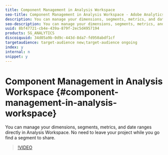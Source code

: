 ```yaml
---
title: Component Management in Analysis Workspace
seo-title: Component Management in Analysis Workspace - Adobe Analytics
description: You can manage your dimensions, segments, metrics, and date ranges directly in Analysis Workspace. No need to leave your project while you go find a segment to share.
seo-description: You can manage your dimensions, segments, metrics, and date ranges directly in Analysis Workspace. No need to leave your project while you go find a segment to share. - Adobe Analytics
uuid: 8bf47721-cb4e-439a-879f-2ec5d4957194
products: SG_ANALYTICS
discoiquuid: 34d05a9b-0d9c-443d-8da7-fd950abdf1cf
targetaudience: target-audience new;target-audience ongoing
index: y
internal: n
snippet: y
---
```


# Component Management in Analysis Workspace {#component-management-in-analysis-workspace}

You can manage your dimensions, segments, metrics, and date ranges directly in Analysis Workspace. No need to leave your project while you go find a segment to share.

>[!VIDEO](https://video.tv.adobe.com/v/24095/?quality=12)